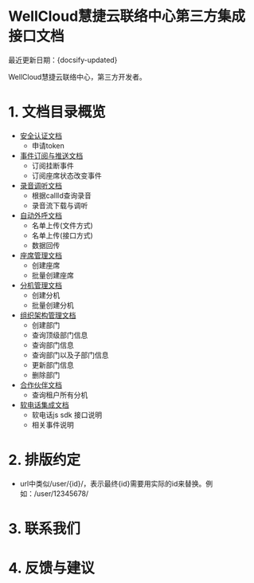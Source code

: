 # WellCloud慧捷云联络中心第三方集成接口文档

最近更新日期：{docsify-updated}

WellCloud慧捷云联络中心，第三方开发者。

# 1. 文档目录概览

- [安全认证文档](security.md)
    - 申请token
- [事件订阅与推送文档](event.md)
    - 订阅挂断事件
    - 订阅座席状态改变事件
- [录音调听文档](recording.md)
    - 根据callId查询录音
    - 录音流下载与调听
- [自动外呼文档](ocm.md)
    - 名单上传(文件方式)
    - 名单上传(接口方式)
    - 数据回传
- [座席管理文档](agent.md)
    - 创建座席
    - 批量创建座席
- [分机管理文档](extension.md)
    - 创建分机
    - 批量创建分机
- [组织架构管理文档](org.md)
    - 创建部门
    - 查询顶级部门信息
    - 查询部门信息
    - 查询部门以及子部门信息
    - 更新部门信息
    - 删除部门
- [合作伙伴文档](partner.md)
    - 查询租户所有分机
- [软电话集成文档](https://github.com/wangduanduan/wellclient)
    - 软电话js sdk 接口说明
    - 相关事件说明

# 2. 排版约定

- url中类似/user/{id}/，表示最终{id}需要用实际的id来替换。例如：/user/12345678/

# 3. 联系我们

# 4. 反馈与建议

